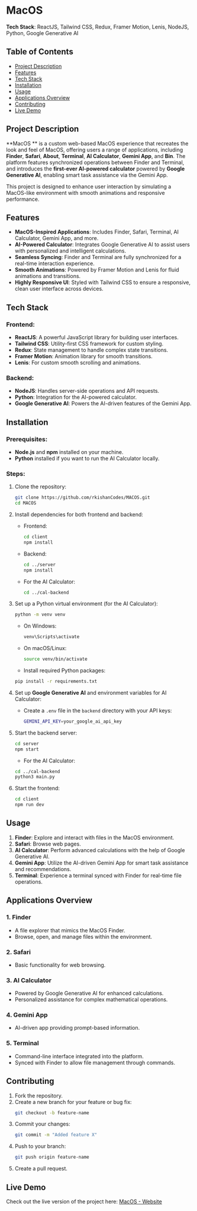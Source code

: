 

# MacOS 

**Tech Stack**: ReactJS, Tailwind CSS, Redux, Framer Motion, Lenis, NodeJS, Python, Google Generative AI

## Table of Contents
- [Project Description](#project-description)
- [Features](#features)
- [Tech Stack](#tech-stack)
- [Installation](#installation)
- [Usage](#usage)
- [Applications Overview](#applications-overview)
- [Contributing](#contributing)
- [Live Demo](#live-demo)

## Project Description
**MacOS ** is a custom web-based MacOS experience that recreates the look and feel of MacOS, offering users a range of applications, including **Finder**, **Safari**, **About**, **Terminal**, **AI Calculator**, **Gemini App**, and **Bin**. The platform features synchronized operations between Finder and Terminal, and introduces the **first-ever AI-powered calculator** powered by **Google Generative AI**, enabling smart task assistance via the Gemini App.

This project is designed to enhance user interaction by simulating a MacOS-like environment with smooth animations and responsive performance.

## Features
- **MacOS-Inspired Applications**: Includes Finder, Safari, Terminal, AI Calculator, Gemini App, and more.
- **AI-Powered Calculator**: Integrates Google Generative AI to assist users with personalized and intelligent calculations.
- **Seamless Syncing**: Finder and Terminal are fully synchronized for a real-time interaction experience.
- **Smooth Animations**: Powered by Framer Motion and Lenis for fluid animations and transitions.
- **Highly Responsive UI**: Styled with Tailwind CSS to ensure a responsive, clean user interface across devices.

## Tech Stack

### Frontend:
- **ReactJS**: A powerful JavaScript library for building user interfaces.
- **Tailwind CSS**: Utility-first CSS framework for custom styling.
- **Redux**: State management to handle complex state transitions.
- **Framer Motion**: Animation library for smooth transitions.
- **Lenis**: For custom smooth scrolling and animations.

### Backend:
- **NodeJS**: Handles server-side operations and API requests.
- **Python**: Integration for the AI-powered calculator.
- **Google Generative AI**: Powers the AI-driven features of the Gemini App.

## Installation

### Prerequisites:
- **Node.js** and **npm** installed on your machine.
- **Python** installed if you want to run the AI Calculator locally.

### Steps:
1. Clone the repository:
   ```bash
   git clone https://github.com/rkishanCodes/MACOS.git
   cd MACOS
   ```

2. Install dependencies for both frontend and backend:
   - Frontend:
     ```bash
     cd client
     npm install
     ```

   - Backend:
     ```bash
     cd ../server
     npm install
     ```

   - For the AI Calculator:
     ```bash
     cd ../cal-backend
     ```

3. Set up a Python virtual environment (for the AI Calculator):
   ```bash
   python -m venv venv
   ```

   - On Windows:
     ```bash
     venv\Scripts\activate
     ```
   - On macOS/Linux:
     ```bash
     source venv/bin/activate
     ```

   - Install required Python packages:
   ```bash
   pip install -r requirements.txt
   ```

4. Set up **Google Generative AI** and environment variables for AI Calculator:
   - Create a `.env` file in the `backend` directory with your API keys:
     ```bash
     GEMINI_API_KEY=your_google_ai_api_key
     ```

5. Start the backend server:
   ```bash
   cd server
   npm start
   ```
   - For the AI Calculator:
   ```bash
   cd ../cal-backend
   python3 main.py
   ```

6. Start the frontend:
   ```bash
   cd client
   npm run dev
   ```

## Usage
1. **Finder**: Explore and interact with files in the MacOS environment.
2. **Safari**: Browse web pages.
3. **AI Calculator**: Perform advanced calculations with the help of Google Generative AI.
4. **Gemini App**: Utilize the AI-driven Gemini App for smart task assistance and recommendations.
5. **Terminal**: Experience a terminal synced with Finder for real-time file operations.

## Applications Overview

### 1. **Finder**
   - A file explorer that mimics the MacOS Finder.
   - Browse, open, and manage files within the environment.

### 2. **Safari**
   - Basic functionality for web browsing.

### 3. **AI Calculator**
   - Powered by Google Generative AI for enhanced calculations.
   - Personalized assistance for complex mathematical operations.

### 4. **Gemini App**
   - AI-driven app providing prompt-based information.

### 5. **Terminal**
   - Command-line interface integrated into the platform.
   - Synced with Finder to allow file management through commands.

## Contributing
1. Fork the repository.
2. Create a new branch for your feature or bug fix:
   ```bash
   git checkout -b feature-name
   ```
3. Commit your changes:
   ```bash
   git commit -m "Added feature X"
   ```
4. Push to your branch:
   ```bash
   git push origin feature-name
   ```
5. Create a pull request.

## Live Demo
Check out the live version of the project here: [MacOS - Website](https://macosai.vercel.app)

